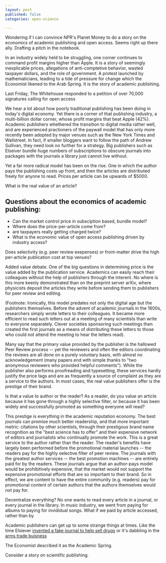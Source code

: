 ```yaml
---
layout: post
published: false
categories: open-science

---
```


Wondering if I can convince NPR's Planet Money to do a story on the economics of academic publishing and open access.  Seems right up there ally.  Drafting a pitch in the notebook.  




In an industry widely held to be struggling, one corner continues to command profit margins higher than Apple.  It is a story of seemingly inexplicable prices, allegations of anti-comptetive behavior, wasted taxpayer dollars, and the role of government. A protest launched by mathematicians, leading to a tide of pressure for change which the Economist likened to the Arab Spring.  It is the story of academic publishing.  

Last Friday, The Whitehouse responded to a petition of over 70,000 signatures calling for open access



We hear a lot about how poorly traditional publishing has been doing in today's digital economy.  Yet there is a corner of that publishing industry, a multi-billion dollar corner, whose profit margins that beat Apple (42%). Academic publishers whethered the transition to digital media rather well, and are experienced practioners of the paywall model that has only more recently been adopted by major venues such as the New York Times and Wallstreet.  In fact, if smaller bloggers want to follow the path of Andrew Sullivan, they need look no further for a strategy.  Big publishers such as Elseiver bundle huge numbers of subscriptions to obscure journals into packages with the journals a library just cannot live without.  

Yet a far more radical model has been on the rise.  One in which the author pays the publishing costs up front, and then the articles are distributed freely for anyone to read.  Prices per article can be upwards of $5000.  

What is the real value of an article?  

## Questions about the economics of academic publishing: 

* Can the market control price in subsciption based, bundle model?
* Where does the price-per-article come from?  
* are taxpayers really getting charged twice?
* What is the economic value of open access publishing driven by industry access?  




Does selectivity (e.g. peer review exepenses) or front-matter drive the high per-article publication cost at top venues?  


Added value debate.  One of the big questions in determining price is the value added by the publication service.  Academics can easily reach their colleagues without the help of publishers through the interent.  No where is this more keenly demonstrated than on the preprint server arXiv, where physicists deposit the articles they write before sending them to publishers for peer review and editing. 

(Footnote: Ironically, this model predates not only the digital age but the publishers themselves.  Before the advent of academic journals in the 1600s, researchers simply wrote letters to their colleagues.  It became more efficient to read such letters out at a meeting of many scientists than write to everyone separately. Clever societies sponsoring such meetings then created the first journals as a means of distributing these letters to those who could not attend the meeting to hear the letters read).  

Many say that the primary value provided by the publisher is the hallowed Peer Review process -- yet the reviewers and often the editors coordinating the reviews are all done on a purely voluntary basis, with almost no acknowledgement (many papers end with simple thanks to "two anonymous reviewers who provided helpful comments"). While the publisher also performs proofreading and typesetting, these services hardly justify the price tags and are as frequently a source of complaint as they are a service to the authors.  In most cases, the real value publishers offer is the prestige of their brand.  

Is that a value to author or the reader?  As a reader, do you value an article because it has gone through a highly selective filter, or because it has been widely and successfully promoted as something everyone will read?  



This prestige is everything in the academic reputation economy.  The best journals can promise much better readership, and that more important metric: citations by other scientists, through their prestigous brand name recognition as the "best science has to offer" and their expensive network of editors and journalists who continually promote the work.  This is a great service to the author rather than the reader.  The reader's benefits have largely been performed before the promotional material launches -- the readers pay for the highly selective filter of peer review.  The journals with the greatest author services -- the best promotion machines -- are entirely paid for by the readers.  These journals argue that an author-pays model would be prohibitively expensive, that the market would not support the expensive promotional efforts that are so important to their brand.  So in effect, we are content to have the entire community (e.g. readers) pay for promotional content of certain authors that the authors themselves would not pay for.  


Decentralize everything?  No one wants to read every article in a journal, or every journal in the library.  In music industry, we went from paying for albums to paying for invididual songs.  What if we paid by article accessed, rather than by 


Academic publishers can get up to some strange things at times.  Like the time Elsiever [invented a fake journal to help sell drugs](http://www.techdirt.com/articles/20090503/1255574725.shtml) or it's dabbling in the [arms trade buisness](http://www.guardian.co.uk/business/2008/may/30/armstrade.weaponstechnology)


The Economist described it as the Academic Spring.  


Consider a story on scientific publishing.

